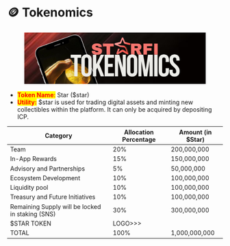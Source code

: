 # 🪙 Tokenomics

<figure><img src="../.gitbook/assets/8.png" alt=""><figcaption></figcaption></figure>

* <mark style="color:red;">**Token Name**</mark><mark style="color:red;">:</mark> Star ($star)
* <mark style="color:red;">**Utility:**</mark> $star is used for trading digital assets and minting new collectibles within the platform. It can only be acquired by depositing ICP.

| Category                                         | Allocation Percentage | Amount (in $Star)  |
| ------------------------------------------------ | --------------------- | ------------------ |
| Team                                             | 20%                   | 200,000,000        |
| In-App Rewards                                   | 15%                   | 150,000,000        |
| Advisory and Partnerships                        | 5%                    | 50,000,000         |
| Ecosystem Development                            | 10%                   | 100,000,000        |
| Liquidity pool                                   | 10%                   | 100,000,000        |
| Treasury and Future Initiatives                  | 10%                   | 100,000,000        |
| Remaining Supply will be locked in staking (SNS) | 30%                   | 300,000,000        |
| $STAR TOKEN                                      | LOGO>>>               |                    |
| TOTAL                                            | 100%                  | 1,000,000,000      |
